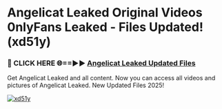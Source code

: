 # Angelicat Leaked Original Videos 0nlyFans Leaked - Files Updated! (xd51y)

<h3>🔴 CLICK HERE 🌐==►► <a href="https://tinyurl.com/2jnfzry5" rel="nofollow">Angelicat Leaked Updated Files</a></h3>

Get Angelicat Leaked and all content. Now you can access all videos and pictures of Angelicat Leaked. New Updated Files 2025!

[![xd51y](https://i.imgur.com/GyGTBgg.gif)](https://tinyurl.com/2jnfzry5)
